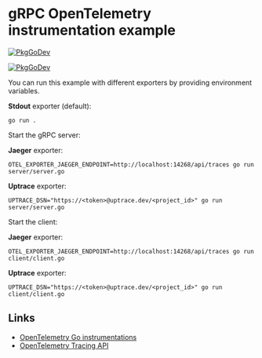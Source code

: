 # gRPC OpenTelemetry instrumentation example

[![PkgGoDev](https://pkg.go.dev/badge/go.opentelemetry.io/contrib/instrumentation/google.golang.org/grpc/otelgrpc)](https://pkg.go.dev/go.opentelemetry.io/contrib/instrumentation/google.golang.org/grpc/otelgrpc)

[![PkgGoDev](https://pkg.go.dev/badge/go.opentelemetry.io/contrib/instrumentation/github.com/labstack/echo/otelecho)](https://pkg.go.dev/go.opentelemetry.io/contrib/instrumentation/github.com/labstack/echo/otelecho)

You can run this example with different exporters by providing environment variables.

**Stdout** exporter (default):

```shell
go run .
```

Start the gRPC server:

**Jaeger** exporter:

```shell
OTEL_EXPORTER_JAEGER_ENDPOINT=http://localhost:14268/api/traces go run server/server.go
```

**Uptrace** exporter:

```shell
UPTRACE_DSN="https://<token>@uptrace.dev/<project_id>" go run server/server.go
```

Start the client:

**Jaeger** exporter:

```shell
OTEL_EXPORTER_JAEGER_ENDPOINT=http://localhost:14268/api/traces go run client/client.go
```

**Uptrace** exporter:

```shell
UPTRACE_DSN="https://<token>@uptrace.dev/<project_id>" go run client/client.go
```

## Links

- [OpenTelemetry Go instrumentations](https://opentelemetry.uptrace.dev/instrumentations/?lang=go)
- [OpenTelemetry Tracing API](https://opentelemetry.uptrace.dev/guide/go-tracing.html)
